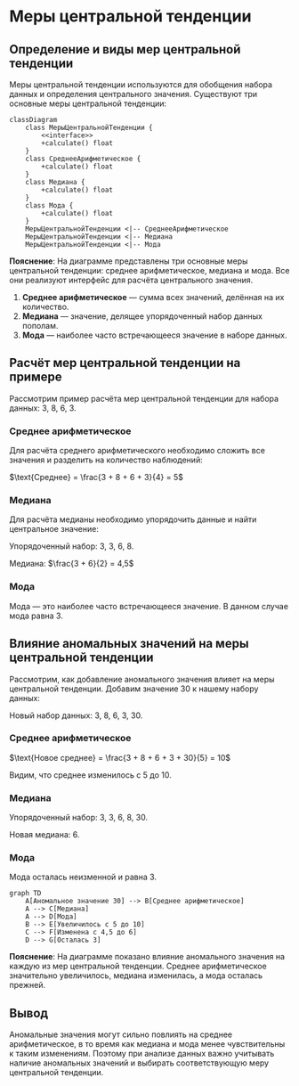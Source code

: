 # Меры центральной тенденции

## Определение и виды мер центральной тенденции

Меры центральной тенденции используются для обобщения набора данных и определения центрального значения. Существуют три основные меры центральной тенденции:

```mermaid
classDiagram
    class МерыЦентральнойТенденции {
        <<interface>>
        +calculate() float
    }
    class СреднееАрифметическое {
        +calculate() float
    }
    class Медиана {
        +calculate() float
    }
    class Мода {
        +calculate() float
    }
    МерыЦентральнойТенденции <|-- СреднееАрифметическое
    МерыЦентральнойТенденции <|-- Медиана
    МерыЦентральнойТенденции <|-- Мода
```

**Пояснение**: На диаграмме представлены три основные меры центральной тенденции: среднее арифметическое, медиана и мода. Все они реализуют интерфейс для расчёта центрального значения.

1. **Среднее арифметическое** — сумма всех значений, делённая на их количество.
2. **Медиана** — значение, делящее упорядоченный набор данных пополам.
3. **Мода** — наиболее часто встречающееся значение в наборе данных.

## Расчёт мер центральной тенденции на примере

Рассмотрим пример расчёта мер центральной тенденции для набора данных: 3, 8, 6, 3.

### Среднее арифметическое

Для расчёта среднего арифметического необходимо сложить все значения и разделить на количество наблюдений:

$\text{Среднее} = \frac{3 + 8 + 6 + 3}{4} = 5$

### Медиана

Для расчёта медианы необходимо упорядочить данные и найти центральное значение:

Упорядоченный набор: 3, 3, 6, 8.

Медиана: $\frac{3 + 6}{2} = 4,5$

### Мода

Мода — это наиболее часто встречающееся значение. В данном случае мода равна 3.

## Влияние аномальных значений на меры центральной тенденции

Рассмотрим, как добавление аномального значения влияет на меры центральной тенденции. Добавим значение 30 к нашему набору данных:

Новый набор данных: 3, 8, 6, 3, 30.

### Среднее арифметическое

$\text{Новое среднее} = \frac{3 + 8 + 6 + 3 + 30}{5} = 10$

Видим, что среднее изменилось с 5 до 10.

### Медиана

Упорядоченный набор: 3, 3, 6, 8, 30.

Новая медиана: 6.

### Мода

Мода осталась неизменной и равна 3.

```mermaid
graph TD
    A[Аномальное значение 30] --> B[Среднее арифметическое]
    A --> C[Медиана]
    A --> D[Мода]
    B --> E[Увеличилось с 5 до 10]
    C --> F[Изменена с 4,5 до 6]
    D --> G[Осталась 3]
```

**Пояснение**: На диаграмме показано влияние аномального значения на каждую из мер центральной тенденции. Среднее арифметическое значительно увеличилось, медиана изменилась, а мода осталась прежней.

## Вывод

Аномальные значения могут сильно повлиять на среднее арифметическое, в то время как медиана и мода менее чувствительны к таким изменениям. Поэтому при анализе данных важно учитывать наличие аномальных значений и выбирать соответствующую меру центральной тенденции.